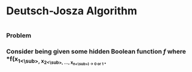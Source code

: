 <h1> Deutsch-Josza Algorithm <h1>

<h3>Problem<h3>
  
Consider being given some hidden Boolean function *f* where *f(x<sub>1<\sub>, x<sub>2<\sub>, ..., x<sub>n<\sub>) $\rightarrow$ 0 or 1 *
